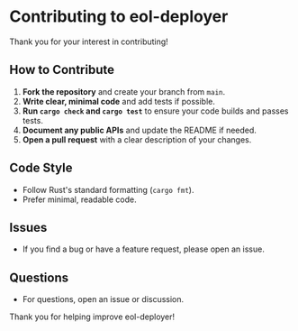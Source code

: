 # Contributing to eol-deployer

Thank you for your interest in contributing!

## How to Contribute

1. **Fork the repository** and create your branch from `main`.
2. **Write clear, minimal code** and add tests if possible.
3. **Run `cargo check` and `cargo test`** to ensure your code builds and passes tests.
4. **Document any public APIs** and update the README if needed.
5. **Open a pull request** with a clear description of your changes.

## Code Style
- Follow Rust's standard formatting (`cargo fmt`).
- Prefer minimal, readable code.

## Issues
- If you find a bug or have a feature request, please open an issue.

## Questions
- For questions, open an issue or discussion.

Thank you for helping improve eol-deployer! 